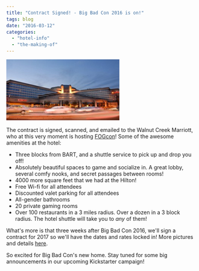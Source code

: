 ```yaml
---
title: "Contract Signed! - Big Bad Con 2016 is on!"
tags: blog
date: "2016-03-12"
categories: 
  - "hotel-info"
  - "the-making-of"
---
```


[![Outside at night](images/oakwc_main01-300x161.jpg)](http://www.bigbadcon.com/wp-content/uploads/2016/03/oakwc_main01.jpg)

The contract is signed, scanned, and emailed to the Walnut Creek Marriott, who at this very moment is hosting [FOGcon](http://fogcon.org/)! Some of the awesome amenities at the hotel:

- Three blocks from BART, and a shuttle service to pick up and drop you off!
- Absolutely beautiful spaces to game and socialize in. A great lobby, several comfy nooks, and secret passages between rooms!
- 4000 more square feet that we had at the Hilton!
- Free Wi-fi for all attendees
- Discounted valet parking for all attendees
- All-gender bathrooms
- 20 private gaming rooms
- Over 100 restaurants in a 3 miles radius. Over a dozen in a 3 block radius. The hotel shuttle will take you to _any_ of them!

What's more is that three weeks after Big Bad Con 2016, we'll sign a contract for 2017 so we'll have the dates and rates locked in! More pictures and details [here](http://www.bigbadcon.com/a-new-home-in-walnut-creek/).

So excited for Big Bad Con's new home. Stay tuned for some big announcements in our upcoming Kickstarter campaign!

